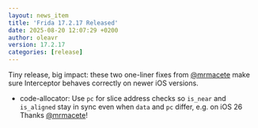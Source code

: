 ```yaml
---
layout: news_item
title: 'Frida 17.2.17 Released'
date: 2025-08-20 12:07:29 +0200
author: oleavr
version: 17.2.17
categories: [release]
---
```


Tiny release, big impact: these two one-liner fixes from [@mrmacete][] make sure
Interceptor behaves correctly on newer iOS versions.

- code-allocator: Use `pc` for slice address checks so `is_near` and
  `is_aligned` stay in sync even when `data` and `pc` differ, e.g. on iOS 26
  Thanks [@mrmacete][]!


[@mrmacete]: https://x.com/bezjaje
